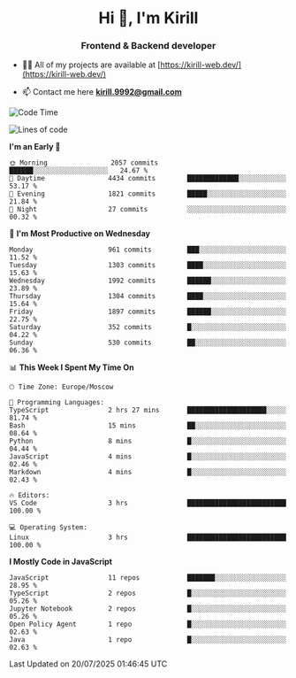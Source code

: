<h1 align="center">Hi 👋, I'm Kirill</h1>
<h3 align="center">Frontend & Backend developer</h3>

- 👨‍💻 All of my projects are available at [https://kirill-web.dev/](https://kirill-web.dev/)

- 📫 Contact me here **kirill.9992@gmail.com**











<!--START_SECTION:waka-->
![Code Time](http://img.shields.io/badge/Code%20Time-2%2C291%20hrs%2018%20mins-blue)

![Lines of code](https://img.shields.io/badge/From%20Hello%20World%20I%27ve%20Written-5.1%20million%20lines%20of%20code-blue)

**I'm an Early 🐤** 

```text
🌞 Morning                2057 commits        ██████░░░░░░░░░░░░░░░░░░░   24.67 % 
🌆 Daytime                4434 commits        █████████████░░░░░░░░░░░░   53.17 % 
🌃 Evening                1821 commits        █████░░░░░░░░░░░░░░░░░░░░   21.84 % 
🌙 Night                  27 commits          ░░░░░░░░░░░░░░░░░░░░░░░░░   00.32 % 
```
📅 **I'm Most Productive on Wednesday** 

```text
Monday                   961 commits         ███░░░░░░░░░░░░░░░░░░░░░░   11.52 % 
Tuesday                  1303 commits        ████░░░░░░░░░░░░░░░░░░░░░   15.63 % 
Wednesday                1992 commits        ██████░░░░░░░░░░░░░░░░░░░   23.89 % 
Thursday                 1304 commits        ████░░░░░░░░░░░░░░░░░░░░░   15.64 % 
Friday                   1897 commits        ██████░░░░░░░░░░░░░░░░░░░   22.75 % 
Saturday                 352 commits         █░░░░░░░░░░░░░░░░░░░░░░░░   04.22 % 
Sunday                   530 commits         ██░░░░░░░░░░░░░░░░░░░░░░░   06.36 % 
```


📊 **This Week I Spent My Time On** 

```text
🕑︎ Time Zone: Europe/Moscow

💬 Programming Languages: 
TypeScript               2 hrs 27 mins       ████████████████████░░░░░   81.74 % 
Bash                     15 mins             ██░░░░░░░░░░░░░░░░░░░░░░░   08.64 % 
Python                   8 mins              █░░░░░░░░░░░░░░░░░░░░░░░░   04.44 % 
JavaScript               4 mins              █░░░░░░░░░░░░░░░░░░░░░░░░   02.46 % 
Markdown                 4 mins              █░░░░░░░░░░░░░░░░░░░░░░░░   02.43 % 

🔥 Editors: 
VS Code                  3 hrs               █████████████████████████   100.00 % 

💻 Operating System: 
Linux                    3 hrs               █████████████████████████   100.00 % 
```

**I Mostly Code in JavaScript** 

```text
JavaScript               11 repos            ███████░░░░░░░░░░░░░░░░░░   28.95 % 
TypeScript               2 repos             █░░░░░░░░░░░░░░░░░░░░░░░░   05.26 % 
Jupyter Notebook         2 repos             █░░░░░░░░░░░░░░░░░░░░░░░░   05.26 % 
Open Policy Agent        1 repo              █░░░░░░░░░░░░░░░░░░░░░░░░   02.63 % 
Java                     1 repo              █░░░░░░░░░░░░░░░░░░░░░░░░   02.63 % 
```




 Last Updated on 20/07/2025 01:46:45 UTC
<!--END_SECTION:waka-->
